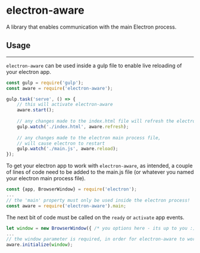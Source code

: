 # electron-aware
A library that enables communication with the main Electron process.

## Usage
---

`electron-aware` can be used inside a gulp file to enable live reloading of your electron app.

```javascript
const gulp = require('gulp');
const aware = require('electron-aware');

gulp.task('serve', () => {
    // this will activate electron-aware
    aware.start();
    
    // any changes made to the index.html file will refresh the electron app 
    gulp.watch('./index.html', aware.refresh);
    
    // any changes made to the electron main process file,
    // will cause electron to restart 
    gulp.watch('./main.js', aware.reload);
});
```
To get your electron app to work with `electron-aware`, as intended, a couple of lines of code need to be added to the main.js file (or whatever you named your electron main process file).

```javascript
const {app, BrowserWindow} = require('electron');
...
// the 'main' property must only be used inside the electron process!
const aware = require('electron-aware').main;
```

The next bit of code must be called on the `ready` or `activate` app events.

```javascript
let window = new BrowserWindow({ /* you options here - its up to you :) */ });
...
// the window parameter is required, in order for electron-aware to work
aware.initialize(window);
```